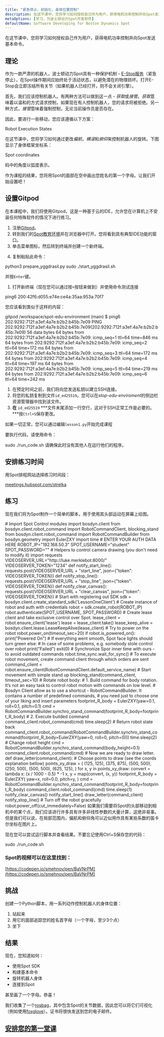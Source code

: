 ```yaml
---
title: "紧急停止，初始化，身体位置控制"
description: 在这节课中，您将学习如何授权自己作为用户，获得电机功率控制并向Spot发送基本命令。
metaOptions: [学习，为波士顿动力Spot开发软件]
defaultName: Software Developing for Boston Dynamics Spot
---
```


<RoboAcademyText fWeight="500">
在这节课中，您将学习如何授权自己作为用户，获得电机功率控制并向Spot发送基本命令。
</RoboAcademyText>

## 理论

作为一款严肃的机器人，波士顿动力Spot具有一种保护机制 - [E-Stop服务](https://dev.bostondynamics.com/docs/concepts/estop_service)（紧急停止），在Spot操作期间应始终处于活动状态，以避免潜在的物理损坏。打开E-Stop会立即冻结所有关节（如果机器人已经打开，则不会关闭引擎）。

首先，我们应该控制机器人。有两种方法可以做到这一点 - *获取*或*接管*。*获取*意味着以温和的方式请求控制，如果现在有人控制机器人，您的请求将被拒绝。另一种方式，*接管*意味着强制控制，无论当前操作员是否存在。

因此，要进行一些移动，您应该遵循以下方案：

<LessonImages src="boston-dynamics-spot/e_stop_scheme.png" alt="机器人执行状态" imageClasses="mb"/>

Robot Execution States

在这节课中，您将学习如何通过更改*偏航*，*横滚*和*俯仰*来控制机器人的旋转。下图显示了身体框架坐标系：

<LessonImages src="boston-dynamics-spot/spot_coords.png" alt="Spot坐标" imageClasses="mb"/>

Spot coordinates

<RoboAcademyText fWeight="300" fSize="90%">
码中的角度以弧度表示。
</RoboAcademyText>

作为课程的结果，您将用Spot的面部在空中画出您姓名的第一个字母。让我们开始设置吧！

## 设置Gitpod

在本课程中，我们将使用Gitpod，这是一种基于云的IDE，允许您在计算机上不安装任何特殊软件的情况下进行练习。

1. 注册[Gitpod](https://gitpod.io/)。
2. 转到我们的[Spot教育环境](https://gitpod.io/#github.com/merklebot/spot-edu-environment)并在浏览器中打开。您将看到具有典型IDE功能的窗口。 
3. 单击菜单图标，然后转到终端并创建一个新终端。

<LessonImages src="boston-dynamics-spot/gitpod_terminal.png" alt="terminal" imageClasses="mb"/>
    
    
4. 复制粘贴此命令：

<LessonCodeWrapper language="bash" codeClass="big-code">
python3 prepare_yggdrasil.py
sudo ./start_yggdrasil.sh

</LessonCodeWrapper>

并按`Enter`键。

1. 打开新终端（现在您可以通过按`+`按钮来做到）并使用命令测试连接

<LessonCodeWrapper language="bash" codeClass="big-code">
ping6 200:42f6:d055:e74e:ce4a:35aa:953a:70f7

</LessonCodeWrapper>

您应该看到类似于这样的内容：

<LessonCodeWrapper language="bash" codeClass="big-code">
gitpod /workspace/spot-edu-environment (main) $ ping6 202:9292:712f:a3ef:4a7e:b2b2:b45b:7e09
PING 202:9292:712f:a3ef:4a7e:b2b2:b45b:7e09(202:9292:712f:a3ef:4a7e:b2b2:b45b:7e09) 56 data bytes
64 bytes from 202:9292:712f:a3ef:4a7e:b2b2:b45b:7e09: icmp_seq=1 ttl=64 time=846 ms
64 bytes from 202:9292:712f:a3ef:4a7e:b2b2:b45b:7e09: icmp_seq=2 ttl=64 time=172 ms
64 bytes from 202:9292:712f:a3ef:4a7e:b2b2:b45b:7e09: icmp_seq=3 ttl=64 time=172 ms
64 bytes from 202:9292:712f:a3ef:4a7e:b2b2:b45b:7e09: icmp_seq=4 ttl=64 time=197 ms
64 bytes from 202:9292:712f:a3ef:4a7e:b2b2:b45b:7e09: icmp_seq=5 ttl=64 time=219 ms
64 bytes from 202:9292:712f:a3ef:4a7e:b2b2:b45b:7e09: icmp_seq=6 ttl=64 time=242 ms

</LessonCodeWrapper>

1. 在预定时间之前，我们将向您发送私钥以建立SSH连接。
2. 将您的私钥复制到文件`id_ed25519`。您可以在*stop-edu-enviroment*的侧边栏资源管理器中找到该文件。
3. **在** `id_ed25519` ***文件末尾添加一行空行，这对于SSH正常工作是必要的。***按`Ctrl+S`保存更改。

如果一切正常，您可以通过编辑`lesson1.py`开始完成课程

要执行代码，请使用命令：


<LessonCodeWrapper language="bash">
sudo ./run_code.sh

</LessonCodeWrapper>


<RoboAcademyText fWeight="700" fStyle="normal">
请确保此时没有其他人在运行他们的程序。
</RoboAcademyText>


## 安排练习时间

用Spot排程网站选择练习时间段：

[meetings.hubspot.com/strelka](https://meetings.hubspot.com/strelka)

## 练习

现在我们将为Spot制作一个简单的脚本，用于使用其头部运动在屏幕上绘图。 

<LessonCodeWrapper language="python" codeClass="big-code">
# Import Spot Control modules
import bosdyn.client
from bosdyn.client.robot_command import RobotCommandClient, blocking_stand
from bosdyn.client.robot_command import RobotCommandBuilder
from bosdyn.geometry import EulerZXY
import time
# ENTER YOUR AUTH DATA HERE
ROBOT_IP="192.168.50.3"
SPOT_USERNAME="student"
SPOT_PASSWORD=""
# Helpers to control camera drawing (you don't need to modify it)
import requests
VIDEOSERVER_URL="http://luke.merklebot:8000/"
VIDEOSERVER_TOKEN="1234"
def notify_start_line():
  requests.post(VIDEOSERVER_URL + "start_line", json={"token": VIDEOSERVER_TOKEN})
def notify_stop_line():
  requests.post(VIDEOSERVER_URL + "stop_line", json={"token": VIDEOSERVER_TOKEN})
def notify_clear_canvas():
    requests.post(VIDEOSERVER_URL + "clear_canvas", json={"token": VIDEOSERVER_TOKEN})
# Start with registering out SDK
sdk = bosdyn.client.create_standard_sdk('LessonOneClient')
# Create instance of robot and auth with credentials
robot = sdk.create_robot(ROBOT_IP)
robot.authenticate(SPOT_USERNAME, SPOT_PASSWORD)
# Create lease client and take exclusive control over Spot.  
lease_client = robot.ensure_client('lease')
lease = lease_client.take()
lease_keep_alive = bosdyn.client.lease.LeaseKeepAlive(lease_client)
# Try to power on the robot
robot.power_on(timeout_sec=20)
if robot.is_powered_on():
    print("Powered On")
		# If everything went smooth, Spot face lights should turn green
else:
		# In case of some problems, e.g. somebody stole control over robot
    print("Failed")
    exit(0)
# Synchronize Spor inner time with ours - to avoid outdated commands
robot.time_sync.wait_for_sync()
# To execute robot movement, create command client through which orders are sent
command_client = robot.ensure_client(RobotCommandClient.default_service_name)
# Start movement with simple stand up
blocking_stand(command_client, timeout_sec=10)
# Rotate robot body:
#  1. Build command for body rotation. It’s not an easy task to control robot motion with commands on low level. 
#     Bosdyn Client allow as to use a shortcut - RobotCommandBuilder. It contains a number of predefined commands, 
#     you need just to choose one of your liking and insert parameters
footprint_R_body = EulerZXY(yaw=0.1, roll=0.1, pitch=0.1)
cmd = RobotCommandBuilder.synchro_stand_command(footprint_R_body=footprint_R_body)
#  2. Execute builded command
command_client.robot_command(cmd)
time.sleep(2)
# Return robot state back
command_client.robot_command(RobotCommandBuilder.synchro_stand_command(footprint_R_body=EulerZXY(yaw=0, roll=0, pitch=0)))
time.sleep(2)
# Change robot height
cmd = RobotCommandBuilder.synchro_stand_command(body_height=0.1)
command_client.robot_command(cmd)
# Now we are ready to draw letter. 
def draw_letter(command_client):
		# Choose points to draw (see the coords explanation bellow)
    points_xy_draw = (
        (125, 125),
        (375, 875),
        (500, 500),
        (250, 500),
        (500, 500),
        (625, 125),
    )
    for x, y in points_xy_draw:
        convert = lambda x: (x / 1000 - 0.5) * -1
        x, y = map(convert, (x, y))
        footprint_R_body = EulerZXY(
            yaw=x, 
            roll=0.0, 
            pitch=y,
        )
        cmd = RobotCommandBuilder.synchro_stand_command(footprint_R_body=footprint_R_body)
        command_client.robot_command(cmd)
        time.sleep(1)
notify_clear_canvas()
notify_start_line()
draw_letter(command_client)
notify_stop_line()
# Turn off the robot gracefully
robot.power_off(cut_immediately=False)

</LessonCodeWrapper>

<RoboAcademyText fWeight="300" fSize="90%">
如果我们需要将Spot的头部移动到相机中的某个点，我们应该进行许多具有许多非线性参数的大量计算，这绝非易事。但是我们可以说，在局部范围内，偏航和俯仰角可以近似用作具有某些系数的笛卡尔坐标在图片上。
</RoboAcademyText>


<LessonImages src="boston-dynamics-spot/cartesian.jpeg" alt="spot" imageClasses="mb"/>

现在您可以尝试运行脚本并查看结果。不要忘记使用Ctrl+S保存您的代码：

<LessonCodeWrapper language="bash">
sudo ./run_code.sh
</LessonCodeWrapper>


### Spot的视频可以在这里找到：
[https://codepen.io/smehnov/pen/BaVNrPM](https://codepen.io/smehnov/pen/BaVNrPM)


## 挑战
创建一个Python脚本，用一系列动作控制机器人的身体位置：

1. 站起来
2. 用它的面部追踪您的姓名首字母（一个字母，至少3个点）
3. 坐下

## 结果

现在，您知道如何：

- 使用Spot SDK
- 构建基本命令
- 旋转机器人身体
- 连接到Spot

甚至画了一个字母。恭喜！


<RoboAcademyText fWeight="500">

我们收集了一个[rosbag](http://wiki.ros.org/rosbag)，其中包含Spot的关节数据，因此您可以将它们可视化（例如使用[foxglove](https://www.notion.so/Lesson-1-Emergency-Stop-Initialization-Body-Position-Control-4ccf6316330d4680ab1bb571b2b788d5)）。证书将很快发送到您的电子邮件。

</RoboAcademyText> 


## [安排您的第一堂课](https://meetings.hubspot.com/strelka)